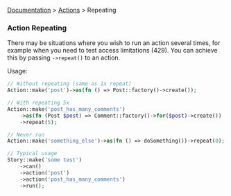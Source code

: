 [Documentation](/docs/documentation.md) > [Actions](/docs/actions.md) > Repeating

### Action Repeating

There may be situations where you wish to run an action several times, for example when you need to test access limitations (429). You can achieve this by passing `->repeat()` to an action.

Usage:

```php
// Without repeating (same as 1x repeat)
Action::make('post')->as(fn () => Post::factory()->create());

// With repeating 5x
Action::make('post_has_many_comments')
    ->as(fn (Post $post) => Comment::factory()->for($post)->create())
    ->repeat(5);

// Never run
Action::make('something_else')->as(fn () => doSomething())->repeat(0);

// Typical usage
Story::make('some test')
    ->can()
    ->action('post')
    ->action('post_has_many_comments')
    ->run();
```
